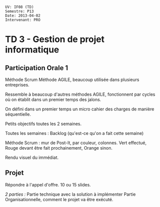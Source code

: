     UV: IF08 (TD)
    Semestre: P13
    Date: 2013-04-02
    Intervenant: PRO

# TD 3 - Gestion de projet informatique

## Participation Orale 1
Méthode Scrum
Méthode AGILE, beaucoup utilisée dans plusieurs entreprises.

Ressemble à beaucoup d'autres méthodes AGILE, fonctionnent par cycles où on
établit dans un premier temps des jalons.

On défini dans un premier temps un micro cahier des charges de manière
séquentielle.

Petits objectifs toutes les 2 semaines.

Toutes les semaines : Backlog (qu'est-ce qu'on a fait cette semaine)

Méthode Scrum : mur de Post-It, par couleur, colonnes. Vert effectué, Rouge
devant être fait prochainement, Orange sinon.

Rendu visuel du immédiat.

## Projet

Répondre à l'appel d'offre.
10 ou 15 slides.

*2 parties :*
Partie technique avec la solution à implémenter
Partie Organisationnelle, comment le projet va être exécuté.


